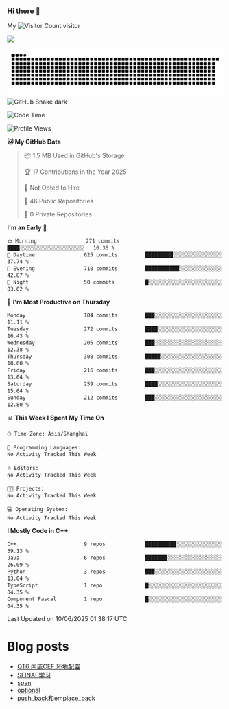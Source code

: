 ### Hi there 👋

My ![Visitor Count](https://profile-counter.glitch.me/bugcat9/count.svg) visitor
<!--
**bugcat9/bugcat9** is a ✨ _special_ ✨ repository because its `README.md` (this file) appears on your GitHub profile.

Here are some ideas to get you started:

- 🔭 I’m currently working on ...
- 🌱 I’m currently learning ...
- 👯 I’m looking to collaborate on ...
- 🤔 I’m looking for help with ...
- 💬 Ask me about ...
- 📫 How to reach me: ...
- 😄 Pronouns: ...
- ⚡ Fun fact: ...
-->
![](https://github-readme-stats.vercel.app/api?username=bugcat9)

![GitHub Snake Light](https://raw.githubusercontent.com/bugcat9/bugcat9/output/github-contribution-grid-snake.svg#gh-light-mode-only)
![GitHub Snake dark](github-snake-dark.svg#gh-dark-mode-only)


<!--START_SECTION:waka-->
![Code Time](http://img.shields.io/badge/Code%20Time-972%20hrs%2020%20mins-blue)

![Profile Views](http://img.shields.io/badge/Profile%20Views-0-blue)

**🐱 My GitHub Data** 

> 📦 1.5 MB Used in GitHub's Storage 
 > 
> 🏆 17 Contributions in the Year 2025
 > 
> 🚫 Not Opted to Hire
 > 
> 📜 46 Public Repositories 
 > 
> 🔑 0 Private Repositories 
 > 
**I'm an Early 🐤** 

```text
🌞 Morning                271 commits         ████░░░░░░░░░░░░░░░░░░░░░   16.36 % 
🌆 Daytime                625 commits         █████████░░░░░░░░░░░░░░░░   37.74 % 
🌃 Evening                710 commits         ███████████░░░░░░░░░░░░░░   42.87 % 
🌙 Night                  50 commits          █░░░░░░░░░░░░░░░░░░░░░░░░   03.02 % 
```
📅 **I'm Most Productive on Thursday** 

```text
Monday                   184 commits         ███░░░░░░░░░░░░░░░░░░░░░░   11.11 % 
Tuesday                  272 commits         ████░░░░░░░░░░░░░░░░░░░░░   16.43 % 
Wednesday                205 commits         ███░░░░░░░░░░░░░░░░░░░░░░   12.38 % 
Thursday                 308 commits         █████░░░░░░░░░░░░░░░░░░░░   18.60 % 
Friday                   216 commits         ███░░░░░░░░░░░░░░░░░░░░░░   13.04 % 
Saturday                 259 commits         ████░░░░░░░░░░░░░░░░░░░░░   15.64 % 
Sunday                   212 commits         ███░░░░░░░░░░░░░░░░░░░░░░   12.80 % 
```


📊 **This Week I Spent My Time On** 

```text
🕑︎ Time Zone: Asia/Shanghai

💬 Programming Languages: 
No Activity Tracked This Week

🔥 Editors: 
No Activity Tracked This Week

🐱‍💻 Projects: 
No Activity Tracked This Week

💻 Operating System: 
No Activity Tracked This Week
```

**I Mostly Code in C++** 

```text
C++                      9 repos             ██████████░░░░░░░░░░░░░░░   39.13 % 
Java                     6 repos             ███████░░░░░░░░░░░░░░░░░░   26.09 % 
Python                   3 repos             ███░░░░░░░░░░░░░░░░░░░░░░   13.04 % 
TypeScript               1 repo              █░░░░░░░░░░░░░░░░░░░░░░░░   04.35 % 
Component Pascal         1 repo              █░░░░░░░░░░░░░░░░░░░░░░░░   04.35 % 
```




 Last Updated on 10/06/2025 01:38:17 UTC
<!--END_SECTION:waka-->
# Blog posts
<!-- BLOG-POST-LIST:START -->
- [QT6 内嵌CEF 环境配置](https://bugcat.top/2025/03/02/%E7%8E%AF%E5%A2%83%E9%85%8D%E7%BD%AE%E5%AE%89%E8%A3%85/QT6%20%E5%86%85%E5%B5%8CCEF%20%E7%8E%AF%E5%A2%83%E9%85%8D%E7%BD%AE/)
- [SFINAE学习](https://bugcat.top/2024/11/28/C++/SFINAE%E5%AD%A6%E4%B9%A0/)
- [span](https://bugcat.top/2024/11/10/C++/span/)
- [optional](https://bugcat.top/2024/11/10/C++/optional/)
- [push_back和emplace_back](https://bugcat.top/2024/10/20/C++/push-back%E5%92%8Cemplace-back/)
<!-- BLOG-POST-LIST:END -->
